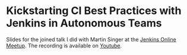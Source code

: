 # Kickstarting CI Best Practices with Jenkins in Autonomous Teams

Slides for the joined talk I did with Martin Singer at the [Jenkins Online Meetup](https://www.jenkins.io/events/online-meetup/).
The recording is available on [Youtube](https://www.youtube.com/watch?v=a3-eM75GBLs).


